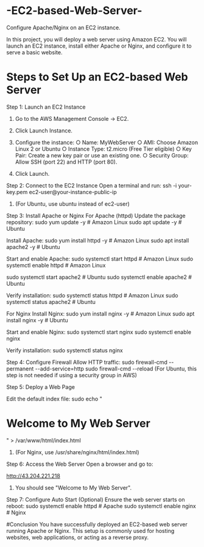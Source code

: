 # -EC2-based-Web-Server-

Configure Apache/Nginx on an EC2 instance. 

In this project, you will deploy a web server using Amazon EC2. You will launch 
an EC2 instance, install either Apache or Nginx, and configure it to serve a basic 
website.

# Steps to Set Up an EC2-based Web Server 
Step 1: Launch an EC2 Instance 
1. Go to the AWS Management Console → EC2. 
2. Click Launch Instance. 

3. Configure the instance: 
○ Name: MyWebServer 
○ AMI: Choose Amazon Linux 2 or Ubuntu 
○ Instance Type: t2.micro (Free Tier eligible) 
○ Key Pair: Create a new key pair or use an existing one. 
○ Security Group: Allow SSH (port 22) and HTTP (port 80). 
4. Click Launch.


Step 2: Connect to the EC2 Instance 
Open a terminal and run: 
ssh -i your-key.pem ec2-user@your-instance-public-ip 
1. (For Ubuntu, use ubuntu instead of ec2-user)


Step 3: Install Apache or Nginx 
For Apache (httpd) 
Update the package repository: 
sudo yum update -y   # Amazon Linux 
sudo apt update -y   # Ubuntu 

Install Apache: 
sudo yum install httpd -y   # Amazon Linux 
sudo apt install apache2 -y # Ubuntu 

Start and enable Apache: 
sudo systemctl start httpd   # Amazon Linux 
sudo systemctl enable httpd  # Amazon Linux 

sudo systemctl start apache2 # Ubuntu 
sudo systemctl enable apache2 # Ubuntu 

Verify installation: 
sudo systemctl status httpd  # Amazon Linux 
sudo systemctl status apache2 # Ubuntu 

For Nginx 
Install Nginx: 
sudo yum install nginx -y   # Amazon Linux 
sudo apt install nginx -y   # Ubuntu 

Start and enable Nginx: 
sudo systemctl start nginx 
sudo systemctl enable nginx 

Verify installation: 
sudo systemctl status nginx 


Step 4: Configure Firewall 
Allow HTTP traffic: 
sudo firewall-cmd --permanent --add-service=http 
sudo firewall-cmd --reload 
(For Ubuntu, this step is not needed if using a security group in AWS) 


Step 5: Deploy a Web Page 

Edit the default index file: 
sudo echo "<h1>Welcome to My Web Server</h1>" > /var/www/html/index.html 
1. (For Nginx, use /usr/share/nginx/html/index.html) 


Step 6: Access the Web Server 
Open a browser and go to: 

http://43.204.221.218 
1. You should see "Welcome to My Web Server". 


Step 7: Configure Auto Start (Optional) 
Ensure the web server starts on reboot: 
sudo systemctl enable httpd   # Apache 
sudo systemctl enable nginx   # Nginx 

#Conclusion 
You have successfully deployed an EC2-based web server running Apache or 
Nginx. This setup is commonly used for hosting websites, web applications, or 
acting as a reverse proxy. 
